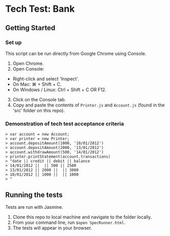 # Tech Test: Bank
  
## Getting Started

### Set up

This script can be run directly from Google Chrome using Console.

1. Open Chrome.
2. Open Console: 
  - Right-click and select 'Inspect'.
  - On Mac: ⌘ + Shift + C.
  - On Windows / Linux: Ctrl + Shift + C OR F12.
 3. Click on the Console tab.
2. Copy and paste the contents of `Printer.js` and `Account.js` (found in the 'src' folder on this repo).

### Demonstration of tech test acceptance criteria

```
> var account = new Account;
> var printer = new Printer;
> account.depositAmount(1000, '10/01/2012')
> account.depositAmount(2000, '13/01/2012')
> account.withdrawAmount(500, '14/01/2012')
> printer.printStatement(account.transactions)
> "date || credit || debit || balance
> 14/01/2012 ||  || 500 || 2500
> 13/01/2012 || 2000 ||  || 3000
> 10/01/2012 || 1000 ||  || 1000
> "
```

## Running the tests

Tests are run with Jasmine. 

1. Clone this repo to local machine and navigate to the folder locally.
2. From your command line, run `$open SpecRunner.html`.
3. The tests will appear in your browser. 
